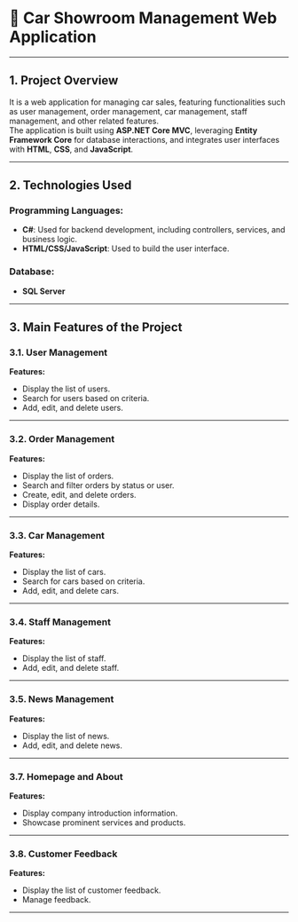 # 🚗 Car Showroom Management Web Application

---

## 1. Project Overview

It is a web application for managing car sales, featuring functionalities such as user management, order management, car management, staff management, and other related features.  
The application is built using **ASP.NET Core MVC**, leveraging **Entity Framework Core** for database interactions, and integrates user interfaces with **HTML**, **CSS**, and **JavaScript**.

---

## 2. Technologies Used

### Programming Languages:
- **C#**: Used for backend development, including controllers, services, and business logic.
- **HTML/CSS/JavaScript**: Used to build the user interface.

### Database:
- **SQL Server**

---

## 3. Main Features of the Project

### 3.1. User Management

**Features:**
- Display the list of users.
- Search for users based on criteria.
- Add, edit, and delete users.

---

### 3.2. Order Management

**Features:**
- Display the list of orders.
- Search and filter orders by status or user.
- Create, edit, and delete orders.
- Display order details.

---

### 3.3. Car Management

**Features:**
- Display the list of cars.
- Search for cars based on criteria.
- Add, edit, and delete cars.

---

### 3.4. Staff Management

**Features:**
- Display the list of staff.
- Add, edit, and delete staff.

---

### 3.5. News Management

**Features:**
- Display the list of news.
- Add, edit, and delete news.

---

### 3.7. Homepage and About

**Features:**
- Display company introduction information.
- Showcase prominent services and products.

---

### 3.8. Customer Feedback

**Features:**
- Display the list of customer feedback.
- Manage feedback.

---
